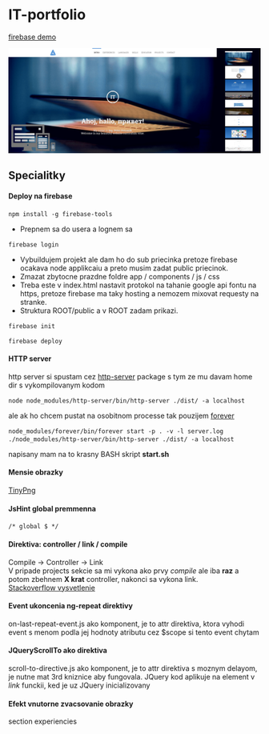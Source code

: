 # IT-portfolio

[firebase demo](https://it-portfolio.firebaseapp.com/)

![Preview image](/preview.png?raw=true "Preview image")

## Specialitky

#### Deploy na firebase

```
npm install -g firebase-tools
```

- Prepnem sa do usera a lognem sa

```
firebase login
```

- Vybuildujem projekt ale dam ho do sub priecinka pretoze firebase ocakava node applikcaiu a preto musim zadat public 
priecinok.
- Zmazat zbytocne prazdne foldre app / components / js / css
- Treba este v index.html nastavit protokol na tahanie google api fontu na https, pretoze firebase ma taky hosting a 
nemozem 
mixovat requesty na stranke.
- Struktura ROOT/public a v ROOT zadam prikazi.


```
firebase init
```

```
firebase deploy
```



#### HTTP server
http server si spustam cez [http-server](https://www.npmjs.com/package/http-server) package s tym ze mu davam home dir 
s vykompilovanym kodom

```
node node_modules/http-server/bin/http-server ./dist/ -a localhost
```

ale ak ho chcem pustat na osobitnom processe tak pouzijem [forever](https://www.npmjs.com/package/forever)

```
node_modules/forever/bin/forever start -p . -v -l server.log ./node_modules/http-server/bin/http-server ./dist/ -a localhost
```

napisany mam na to krasny BASH skript **start.sh**


#### Mensie obrazky

[TinyPng](https://tinypng.com/)

#### JsHint global premmenna

```
/* global $ */
```

#### Direktiva: controller / link / compile

Compile -> Controller -> Link  
V pripade projects sekcie sa mi vykona ako prvy *compile* ale iba **raz** 
a potom zbehnem **X krat** controller, nakonci sa vykona link.  
[Stackoverflow vysvetlenie](http://stackoverflow.com/questions/15676614/directive-link-vs-compile-vs-controller)


#### Event ukoncenia ng-repeat direktivy
on-last-repeat-event.js ako komponent, je to attr direktiva, ktora vyhodi event s menom podla jej hodnoty atributu
cez $scope si tento event chytam


#### JQueryScrollTo ako direktiva
scroll-to-directive.js ako komponent, je to attr direktiva s moznym delayom, je nutne mat 3rd kniznice aby fungovala. 
JQuery kod aplikuje na element v *link* funckii, ked je uz JQuery inicializovany


#### Efekt vnutorne zvacsovanie obrazky
section experiencies

